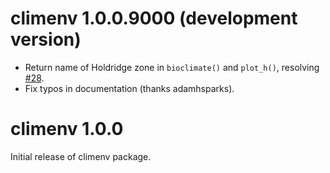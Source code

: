 # climenv 1.0.0.9000 (development version)

- Return name of Holdridge zone in `bioclimate()` and `plot_h()`, resolving 
  [#28](https://github.com/jamestsakalos/climenv/issues/28).
- Fix typos in documentation (thanks adamhsparks).

# climenv 1.0.0 #

Initial release of climenv package.
